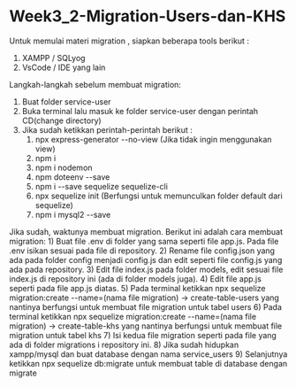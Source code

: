 # Week3_2-Migration-Users-dan-KHS

Untuk memulai materi migration , siapkan beberapa tools berikut :
1. XAMPP / SQLyog
2. VsCode / IDE yang lain

Langkah-langkah sebelum membuat migration:
1. Buat folder service-user
2. Buka terminal lalu masuk ke folder service-user dengan perintah CD(change directory)
3. Jika sudah ketikkan perintah-perintah berikut :
    1) npx express-generator --no-view (Jika tidak ingin menggunakan view)
    2) npm i 
    3) npm i nodemon
    4) npm doteenv --save
    5) npm i --save sequelize sequelize-cli
    6) npx sequelize init (Berfungsi untuk memunculkan folder default dari sequelize)
    7) npm i mysql2 --save
    
Jika sudah, waktunya membuat migration. Berikut ini adalah cara membuat migration:
    1) Buat file .env di folder yang sama seperti file app.js. Pada file .env isikan sesuai pada file di repository.
    2) Rename file config.json yang ada pada folder config menjadi config.js dan edit seperti file config.js yang ada pada repository.
    3) Edit file index.js pada folder models, edit sesuai file index.js di repository ini (ada di folder models juga).
    4) Edit file app.js seperti pada file app.js diatas.
    5) Pada terminal ketikkan npx sequelize migration:create --name=(nama file migration) -> create-table-users yang nantinya berfungsi untuk membuat file migration untuk tabel users 
    6) Pada terminal ketikkan npx sequelize migration:create --name=(nama file migration) -> create-table-khs yang nantinya berfungsi untuk membuat file migration untuk tabel khs
    7) Isi kedua file migration seperti pada file yang ada di folder migrations i repository ini.
    8) Jika sudah hidupkan xampp/mysql dan buat database dengan nama service_users
    9) Selanjutnya ketikkan npx sequelize db:migrate untuk membuat table di database dengan migrate
